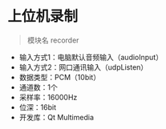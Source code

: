 # 上位机录制

> 模块名 recorder

- 输入方式1：电脑默认音频输入（audioInput）
- 输入方式2：网口通讯输入（udpListen）
- 数据类型：PCM（10bit）
- 通道数：1个
- 采样率：16000Hz
- 位深：16bit
- 开发库：Qt Multimedia